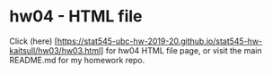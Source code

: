 # hw04 - HTML file

Click (here) [https://stat545-ubc-hw-2019-20.github.io/stat545-hw-kaitsull/hw03/hw03.html] for hw04 HTML file page, or visit the main README.md for my homework repo.
